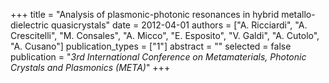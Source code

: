 +++
title = "Analysis of plasmonic-photonic resonances in hybrid metallo-dielectric quasicrystals"
date = 2012-04-01
authors = ["A. Ricciardi", "A. Crescitelli", "M. Consales", "A. Micco", "E. Esposito", "V. Galdi", "A. Cutolo", "A. Cusano"]
publication_types = ["1"]
abstract = ""
selected = false
publication = "*3rd International Conference on Metamaterials, Photonic Crystals and Plasmonics (META)*"
+++

